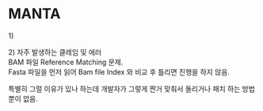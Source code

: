 # MANTA

1\)   
  
  
2\) 자주 발생하는 클레임 및 에러  
BAM  파일 Reference Matching 문제.   
Fasta 파일을 먼저 읽어 Bam file Index 와 비교 후 틀리면 진행을 하지 않음.  
  
특별히 그럴 이유가 있나 하는데 개발자가 그렇게 짠거 맞춰서 돌리거나 패치 하는 방법 뿐이 없음.  







